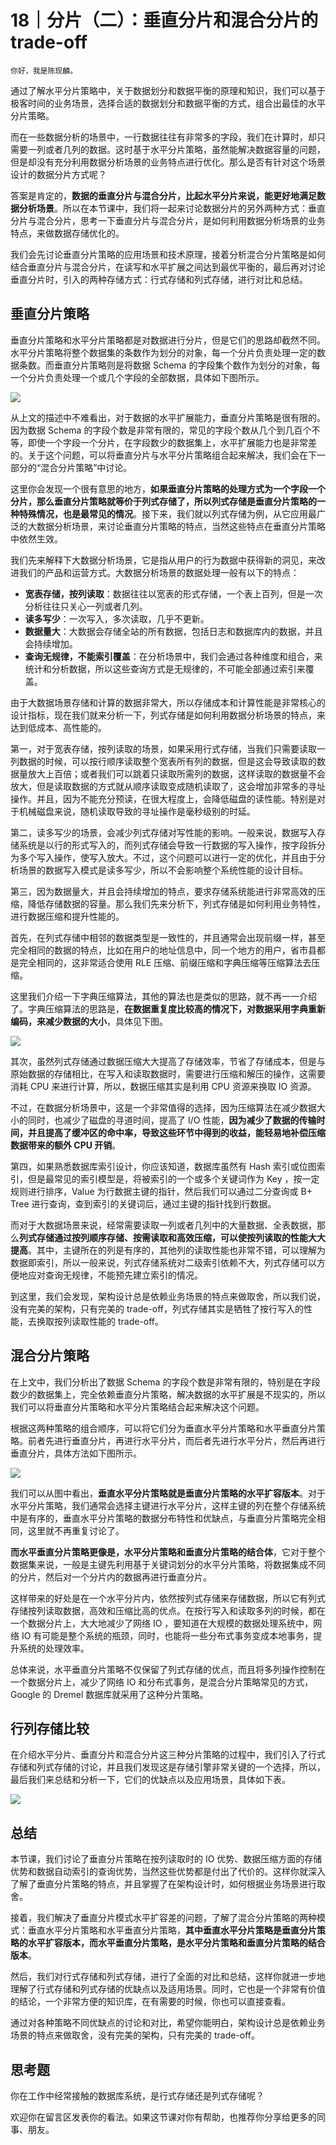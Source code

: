 # 18｜分片（二）：垂直分片和混合分片的 trade-off

    你好，我是陈现麟。

通过了解水平分片策略中，关于数据划分和数据平衡的原理和知识，我们可以基于极客时间的业务场景，选择合适的数据划分和数据平衡的方式，组合出最佳的水平分片策略。

而在一些数据分析的场景中，一行数据往往有非常多的字段，我们在计算时，却只需要一列或者几列的数据。这时基于水平分片策略，虽然能解决数据容量的问题，但是却没有充分利用数据分析场景的业务特点进行优化。那么是否有针对这个场景设计的数据分片方式呢？

答案是肯定的，**数据的垂直分片与混合分片，比起水平分片来说，能更好地满足数据分析场景**。所以在本节课中，我们将一起来讨论数据分片的另外两种方式：垂直分片与混合分片，思考一下垂直分片与混合分片，是如何利用数据分析场景的业务特点，来做数据存储优化的。

我们会先讨论垂直分片策略的应用场景和技术原理，接着分析混合分片策略是如何结合垂直分片与混合分片，在读写和水平扩展之间达到最优平衡的，最后再对讨论垂直分片时，引入的两种存储方式：行式存储和列式存储，进行对比和总结。

## 垂直分片策略

垂直分片策略和水平分片策略都是对数据进行分片，但是它们的思路却截然不同。水平分片策略将整个数据集的条数作为划分的对象，每一个分片负责处理一定的数据条数。而垂直分片策略则是将数据 Schema 的字段集个数作为划分的对象，每一个分片负责处理一个或几个字段的全部数据，具体如下图所示。

![](https://static001.geekbang.org/resource/image/f2/8c/f2bb6a146d26cbd5449cae6d70dffc8c.jpg?wh=2284x886)

从上文的描述中不难看出，对于数据的水平扩展能力，垂直分片策略是很有限的。因为数据 Schema 的字段个数是非常有限的，常见的字段个数从几个到几百个不等，即使一个字段一个分片，在字段数少的数据集上，水平扩展能力也是非常差的。关于这个问题，可以将垂直分片与水平分片策略组合起来解决，我们会在下一部分的“混合分片策略”中讨论。

这里你会发现一个很有意思的地方，**如果垂直分片策略的处理方式为一个字段一个分片，那么垂直分片策略就等价于列式存储了，所以列式存储是垂直分片策略的一种特殊情况，也是最常见的情况**。接下来，我们就以列式存储为例，从它应用最广泛的大数据分析场景，来讨论垂直分片策略的特点，当然这些特点在垂直分片策略中依然生效。

我们先来解释下大数据分析场景，它是指从用户的行为数据中获得新的洞见，来改进我们的产品和运营方式。大数据分析场景的数据处理一般有以下的特点：

*   **宽表存储，按列读取**：数据往往以宽表的形式存储，一个表上百列，但是一次分析往往只关心一列或者几列。
*   **读多写少**：一次写入，多次读取，几乎不更新。
*   **数据量大**：大数据会存储全站的所有数据，包括日志和数据库内的数据，并且会持续增加。
*   **查询无规律，不能索引覆盖**：在分析场景中，我们会通过各种维度和组合，来统计和分析数据，所以这些查询方式是无规律的，不可能全部通过索引来覆盖。

由于大数据场景存储和计算的数据非常大，所以存储成本和计算性能是非常核心的设计指标，现在我们就来分析一下，列式存储是如何利用数据分析场景的特点，来达到低成本、高性能的。

第一，对于宽表存储，按列读取的场景，如果采用行式存储，当我们只需要读取一列数据的时候，可以按行顺序读取整个宽表所有列的数据，但是这会导致读取的数据量放大上百倍；或者我们可以跳着只读取所需列的数据，这样读取的数据量不会放大，但是读取数据的方式就从顺序读取变成随机读取了，这会增加非常多的寻址操作。并且，因为不能充分预读，在很大程度上，会降低磁盘的读性能。特别是对于机械磁盘来说，随机读取导致的寻址操作是毫秒级别的时延。

第二，读多写少的场景，会减少列式存储对写性能的影响。一般来说，数据写入存储系统是以行的形式写入的，而列式存储会导致一行数据的写入操作，按字段拆分为多个写入操作，使写入放大。不过，这个问题可以进行一定的优化，并且由于分析场景的数据写入模式是读多写少，所以不会影响整个系统性能的设计目标。

第三，因为数据量大，并且会持续增加的特点，要求存储系统能进行非常高效的压缩，降低存储数据的容量。那么我们先来分析下，列式存储是如何利用业务特性，进行数据压缩和提升性能的。

首先，在列式存储中相邻的数据类型是一致性的，并且通常会出现前缀一样，甚至完全相同的数据的特点，比如在用户的地址信息中，同一个地方的用户，省市县都是完全相同的，这非常适合使用 RLE 压缩、前缀压缩和字典压缩等压缩算法去压缩。

这里我们介绍一下字典压缩算法，其他的算法也是类似的思路，就不再一一介绍了。字典压缩算法的思路是，**在数据重复度比较高的情况下，对数据采用字典重新编码，来减少数据的大小**，具体见下图。

![](https://static001.geekbang.org/resource/image/92/c3/928da7e5f79f295b2815a37f41ab1ec3.jpg?wh=2284x1333)

其次，虽然列式存储通过数据压缩大大提高了存储效率，节省了存储成本，但是与原始数据的存储相比，在写入和读取数据时，需要进行压缩和解压的操作，这需要消耗 CPU 来进行计算，所以，数据压缩其实是利用 CPU 资源来换取 IO 资源。

不过，在数据分析场景中，这是一个非常值得的选择，因为压缩算法在减少数据大小的同时，也减少了磁盘的寻道时间，提高了 I/O 性能，**因为减少了数据的传输时间，并且提高了缓冲区的命中率，导致这些环节中得到的收益，能轻易地补偿压缩数据带来的额外 CPU 开销**。

第四，如果熟悉数据库索引设计，你应该知道，数据库虽然有 Hash 索引或位图索引，但是最常见的索引模型是，将被索引的一个或多个关键词作为 Key ，按一定规则进行排序，Value 为行数据主键的指针，然后我们可以通过二分查询或 B+ Tree 进行查询，查到索引的关键词后，通过主键的指针找到行数据。

而对于大数据场景来说，经常需要读取一列或者几列中的大量数据、全表数据，那么**列式存储通过按列顺序存储、按需读取和高效压缩，可以使按列读取的性能大大提高**。其中，主键所在的列是有序的，其他列的读取性能也非常不错，可以理解为数据即索引，所以一般来说，列式存储系统对二级索引依赖不大，列式存储可以方便地应对查询无规律，不能预先建立索引的情况。

到这里，我们会发现，架构设计总是依赖业务场景的特点来做取舍，所以我们说，没有完美的架构，只有完美的 trade-off，列式存储其实是牺牲了按行写入的性能，去换取按列读取性能的 trade-off。

## 混合分片策略

在上文中，我们分析出了数据 Schema 的字段个数是非常有限的，特别是在字段数少的数据集上，完全依赖垂直分片策略，解决数据的水平扩展是不现实的，所以我们可以将垂直分片策略和水平分片策略结合起来解决这个问题。

根据这两种策略的组合顺序，可以将它们分为垂直水平分片策略和水平垂直分片策略。前者先进行垂直分片，再进行水平分片，而后者先进行水平分片，然后再进行垂直分片，具体方法如下图所示。

![](https://static001.geekbang.org/resource/image/17/4b/17c5db2d893201eyy57fbc8709ced74b.jpg?wh=2284x1480)

我们可以从图中看出，**垂直水平分片策略就是垂直分片策略的水平扩容版本**。对于水平分片策略，我们通常会选择主键进行水平分片，这样主键的列在整个存储系统中是有序的，垂直水平分片策略的数据分布特性和优缺点，与垂直分片策略完全相同，这里就不再重复讨论了。

**而水平垂直分片策略更像是，水平分片策略和垂直分片策略的结合体**，它对于整个数据集来说，一般是主键先利用基于关键词划分的水平分片策略，将数据集成不同的分片，然后对一个分片内的数据再进行垂直分片。

这样带来的好处是在一个水平分片内，依然按列式存储来存储数据，所以它有列式存储按列读取数据，高效和压缩比高的优点。在按行写入和读取多列的时候，都在一个数据分片上，大大地减少了网络 IO ，要知道在大规模的数据处理系统中，网络 IO 有可能是整个系统的瓶颈，同时，也能将一些分布式事务变成本地事务，提升系统的处理效率。

总体来说，水平垂直分片策略不仅保留了列式存储的优点，而且将多列操作控制在一个数据分片上，减少了网络 IO 和分布式事务，是混合分片策略常见的方式，Google 的 Dremel 数据库就采用了这种分片策略。

## 行列存储比较

在介绍水平分片、垂直分片和混合分片这三种分片策略的过程中，我们引入了行式存储和列式存储的讨论，并且我们发现这是存储引擎非常关键的一个选择，所以，最后我们来总结和分析一下，它们的优缺点以及应用场景，具体如下表。

![](https://static001.geekbang.org/resource/image/d3/3e/d33037a350beef1666d5e30eeyy6703e.jpg?wh=2284x1346)

## 总结

本节课，我们讨论了垂直分片策略在按列读取时的 IO 优势、数据压缩方面的存储优势和数据自动索引的查询优势，当然这些优势都是付出了代价的。这样你就深入了解了垂直分片策略的特点，并且掌握了在架构设计时，如何根据业务场景进行取舍。

接着，我们解决了垂直分片模式水平扩容差的问题，了解了混合分片策略的两种模式：垂直水平分片策略和水平垂直分片策略，**其中垂直水平分片策略是垂直分片策略的水平扩容版本，而水平垂直分片策略，是水平分片策略和垂直分片策略的结合版本**。

然后，我们对行式存储和列式存储，进行了全面的对比和总结，这样你就进一步地理解了行式存储和列式存储的优缺点以及适用场景。同时，它也是一个非常有价值的结论，一个非常方便的知识库，在有需要的时候，你也可以直接查看。

通过对各种策略不同优缺点的讨论和对比，希望你能明白，架构设计总是依赖业务场景的特点来做取舍，没有完美的架构，只有完美的 trade-off。

## 思考题

你在工作中经常接触的数据库系统，是行式存储还是列式存储呢？

欢迎你在留言区发表你的看法。如果这节课对你有帮助，也推荐你分享给更多的同事、朋友。
    